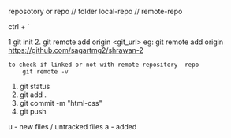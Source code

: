 reposotory or repo  // folder
local-repo // 
remote-repo

ctrl + `

<!-- inital setup -->
 1 git init
 2. git remote add origin <git_url>
    eg: git remote add origin https://github.com/sagartmg2/shrawan-2

    to check if linked or not with remote repository  repo
        git remote -v





<!-- frequenlty used codes -->
1. git status
2. git add . 
3. git commit -m "html-css" 
4. git push






u - new files  / untracked files
a - added